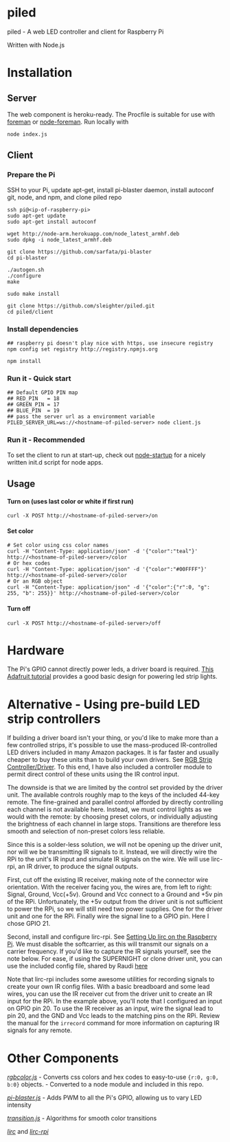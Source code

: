 # piled
piled - A web LED controller and client for Raspberry Pi

Written with Node.js

# Installation
## Server
The web component is heroku-ready. The Procfile is suitable for use with [foreman](https://github.com/ddollar/foreman) or [node-foreman](https://github.com/strongloop/node-foreman).
Run locally with
```
node index.js
```

## Client
### Prepare the Pi
SSH to your Pi, update apt-get, install pi-blaster daemon, install autoconf git, node, and npm, and clone piled repo
```
ssh pi@<ip-of-raspberry-pi>
sudo apt-get update
sudo apt-get install autoconf

wget http://node-arm.herokuapp.com/node_latest_armhf.deb 
sudo dpkg -i node_latest_armhf.deb

git clone https://github.com/sarfata/pi-blaster
cd pi-blaster

./autogen.sh
./configure
make

sudo make install

git clone https://github.com/sleighter/piled.git
cd piled/client
```
### Install dependencies
```
## raspberry pi doesn't play nice with https, use insecure registry
npm config set registry http://registry.npmjs.org

npm install
```

### Run it - Quick start
```
## Default GPIO PIN map
## RED_PIN   = 18
## GREEN_PIN = 17
## BLUE_PIN  = 19
## pass the server url as a environment variable
PILED_SERVER_URL=ws://<hostname-of-piled-server> node client.js
```

### Run it - Recommended
To set the client to run at start-up, check out [node-startup](https://github.com/chovy/node-startup) for a nicely written init.d script for node apps.

## Usage
#### Turn on (uses last color or white if first run)
```
curl -X POST http://<hostname-of-piled-server>/on
```
#### Set color
```
# Set color using css color names
curl -H "Content-Type: application/json" -d '{"color":"teal"}' http://<hostname-of-piled-server>/color
# Or hex codes
curl -H "Content-Type: application/json" -d '{"color":"#00FFFF"}' http://<hostname-of-piled-server>/color
# Or an RGB object
curl -H "Content-Type: application/json" -d '{"color":{"r":0, "g": 255, "b": 255}}' http://<hostname-of-piled-server>/color
```
#### Turn off
```
curl -X POST http://<hostname-of-piled-server>/off
```


# Hardware
The Pi's GPIO cannot directly power leds, a driver board is required. [This Adafruit tutorial](https://learn.adafruit.com/rgb-led-strips/usage) provides a good basic design for powering led strip lights.


# Alternative - Using pre-build LED strip controllers
If building a driver board isn't your thing, or you'd like to make more than a few controlled strips, it's possible to use the mass-produced IR-controlled LED drivers included in many Amazon packages. It is far faster and usually cheaper to buy these units than to build your own drivers. See [RGB Strip Controller/Driver](http://www.amazon.com/SUPERNIGHT-TM-Remote-Controller-Light/dp/B00AF5YOK2/ref=sr_1_1?ie=UTF8&qid=1425274459&sr=8-1&keywords=rgb+led+strip+controller). To this end, I have also included a controller module to permit direct control of these units using the IR control input.

The downside is that we are limited by the control set provided by the driver unit. The available controls roughly map to the keys of the included 44-key remote. The fine-grained and parallel control afforded by directly controlling each channel is not available here. Instead, we must control lights as we would with the remote: by choosing preset colors, or individually adjusting the brightness of each channel in large stops. Transitions are therefore less smooth and selection of non-preset colors less reliable.

Since this is a solder-less solution, we will not be opening up the driver unit, nor will we be transmitting IR signals to it. Instead, we will directly wire the RPi to the unit's IR input and simulate IR signals on the wire. We will use lirc-rpi, an IR driver, to produce the signal outputs.

First, cut off the existing IR receiver, making note of the connector wire orientation. With the receiver facing you, the wires are, from left to right: Signal, Ground, Vcc(+5v). Ground and Vcc connect to a Ground and +5v pin of the RPi. Unfortunately, the +5v output from the driver unit is not sufficient to power the RPi, so we will still need two power supplies. One for the driver unit and one for the RPi. Finally wire the signal line to a GPIO pin. Here I chose GPIO 21.

Second, install and configure lirc-rpi. See [Setting Up lirc on the Raspberry Pi](http://alexba.in/blog/2013/01/06/setting-up-lirc-on-the-raspberrypi/). We must disable the softcarrier, as this will transmit our signals on a carrier frequency. If you'd like to capture the IR signals yourself, see the note below. For ease, if using the SUPERNIGHT or clone driver unit, you can use the included config file, shared by Raudi [here](http://forum.osmc.tv/showthread.php?tid=7142)

Note that lirc-rpi includes some awesome utilities for recording signals to create your own IR config files. With a basic breadboard and some lead wires, you can use the IR receiver cut from the driver unit to create an IR input for the RPi. In the example above, you'll note that I configured an input on GPIO pin 20. To use the IR receiver as an input, wire the signal lead to pin 20, and the GND and Vcc leads to the matching pins on the RPi. Review the manual for the `irrecord` command for more information on capturing IR signals for any remote.

# Other Components
[*rgbcolor.js*](http://www.phpied.com/rgb-color-parser-in-javascript/) - Converts css colors and hex codes to easy-to-use `{r:0, g:0, b:0}` objects. - Converted to a node module and included in this repo.

[*pi-blaster.js*](https://github.com/sarfata/pi-blaster) - Adds PWM to all the Pi's GPIO, allowing us to vary LED intensity

[*transition.js*](http://akinuri.com/exps/color-transition/) - Algorithms for smooth color transitions

[*lirc*](http://www.lirc.org) and [*lirc-rpi*](http://aron.ws/projects/lirc_rpi/)
